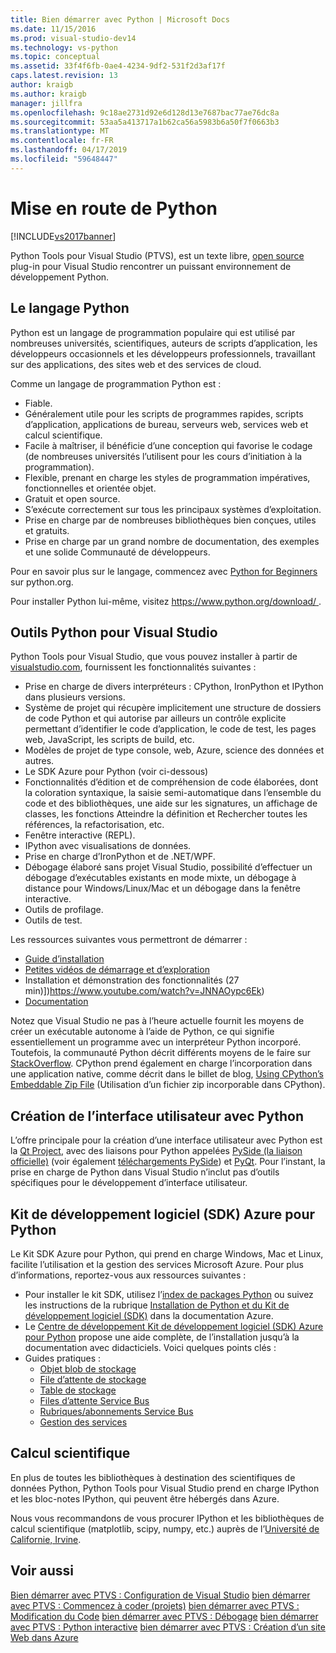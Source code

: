 ```yaml
---
title: Bien démarrer avec Python | Microsoft Docs
ms.date: 11/15/2016
ms.prod: visual-studio-dev14
ms.technology: vs-python
ms.topic: conceptual
ms.assetid: 33f4f6fb-0ae4-4234-9df2-531f2d3af17f
caps.latest.revision: 13
author: kraigb
ms.author: kraigb
manager: jillfra
ms.openlocfilehash: 9c18ae2731d92e6d128d13e7687bac77ae76dc8a
ms.sourcegitcommit: 53aa5a413717a1b62ca56a5983b6a50f7f0663b3
ms.translationtype: MT
ms.contentlocale: fr-FR
ms.lasthandoff: 04/17/2019
ms.locfileid: "59648447"
---
```

# <a name="getting-started-with-python"></a>Mise en route de Python
[!INCLUDE[vs2017banner](../includes/vs2017banner.md)]

Python Tools pour Visual Studio (PTVS), est un texte libre, [open source](https://github.com/Microsoft/ptvs) plug-in pour Visual Studio rencontrer un puissant environnement de développement Python.  
  
## <a name="python-the-language"></a>Le langage Python
  
Python est un langage de programmation populaire qui est utilisé par nombreuses universités, scientifiques, auteurs de scripts d’application, les développeurs occasionnels et les développeurs professionnels, travaillant sur des applications, des sites web et des services de cloud.

Comme un langage de programmation Python est :
  
- Fiable.
- Généralement utile pour les scripts de programmes rapides, scripts d’application, applications de bureau, serveurs web, services web et calcul scientifique.
- Facile à maîtriser, il bénéficie d’une conception qui favorise le codage (de nombreuses universités l’utilisent pour les cours d’initiation à la programmation).
- Flexible, prenant en charge les styles de programmation impératives, fonctionnelles et orientée objet.
- Gratuit et open source.
- S’exécute correctement sur tous les principaux systèmes d’exploitation.  
- Prise en charge par de nombreuses bibliothèques bien conçues, utiles et gratuits.  
- Prise en charge par un grand nombre de documentation, des exemples et une solide Communauté de développeurs.  

Pour en savoir plus sur le langage, commencez avec [Python for Beginners](https://www.python.org/about/gettingstarted/) sur python.org.

Pour installer Python lui-même, visitez [ https://www.python.org/download/ ](https://www.python.org/download/).

## <a name="python-tools-for-visual-studio"></a>Outils Python pour Visual Studio
  
Python Tools pour Visual Studio, que vous pouvez installer à partir de [visualstudio.com](https://www.visualstudio.com/explore/python-vs), fournissent les fonctionnalités suivantes :  
  
- Prise en charge de divers interpréteurs : CPython, IronPython et IPython dans plusieurs versions.  
- Système de projet qui récupère implicitement une structure de dossiers de code Python et qui autorise par ailleurs un contrôle explicite permettant d’identifier le code d’application, le code de test, les pages web, JavaScript, les scripts de build, etc.  
- Modèles de projet de type console, web, Azure, science des données et autres.    
- Le SDK Azure pour Python (voir ci-dessous)    
- Fonctionnalités d’édition et de compréhension de code élaborées, dont la coloration syntaxique, la saisie semi-automatique dans l’ensemble du code et des bibliothèques, une aide sur les signatures, un affichage de classes, les fonctions Atteindre la définition et Rechercher toutes les références, la refactorisation, etc.    
- Fenêtre interactive (REPL).
- IPython avec visualisations de données.
- Prise en charge d’IronPython et de .NET/WPF.    
- Débogage élaboré sans projet Visual Studio, possibilité d’effectuer un débogage d’exécutables existants en mode mixte, un débogage à distance pour Windows/Linux/Mac et un débogage dans la fenêtre interactive.   
- Outils de profilage.  
- Outils de test.  
  
Les ressources suivantes vous permettront de démarrer :

- [Guide d’installation](https://github.com/Microsoft/PTVS/wiki/PTVS-Installation)    
- [Petites vidéos de démarrage et d’exploration](https://www.youtube.com/playlist?list=PLReL099Y5nRdLgGAdrb_YeTdEnd23s6Ff)  
- Installation et démonstration des fonctionnalités (27 min)])https://www.youtube.com/watch?v=JNNAOypc6Ek)  
- [Documentation](https://github.com/Microsoft/PTVS/wiki)  

Notez que Visual Studio ne pas à l’heure actuelle fournit les moyens de créer un exécutable autonome à l’aide de Python, ce qui signifie essentiellement un programme avec un interpréteur Python incorporé. Toutefois, la communauté Python décrit différents moyens de le faire sur [StackOverflow](http://stackoverflow.com/questions/5458048/how-to-make-a-python-script-standalone-executable-to-run-without-any-dependency). CPython prend également en charge l’incorporation dans une application native, comme décrit dans le billet de blog, [Using CPython’s Embeddable Zip File](https://devblogs.microsoft.com/python/cpython-embeddable-zip-file/) (Utilisation d’un fichier zip incorporable dans CPython).
  
## <a name="building-ui-with-python"></a>Création de l’interface utilisateur avec Python  

L’offre principale pour la création d’une interface utilisateur avec Python est la [Qt Project](https://www.qt.io/qt-for-application-development/), avec des liaisons pour Python appelées [PySide (la liaison officielle)](http://wiki.qt.io/PySide) (voir également [téléchargements PySide](https://download.qt.io/official_releases/pyside/.)) et [PyQt](https://wiki.python.org/moin/PyQt). Pour l’instant, la prise en charge de Python dans Visual Studio n’inclut pas d’outils spécifiques pour le développement d’interface utilisateur.

## <a name="azure-sdk-for-python"></a>Kit de développement logiciel (SDK) Azure pour Python
  
Le Kit SDK Azure pour Python, qui prend en charge Windows, Mac et Linux, facilite l’utilisation et la gestion des services Microsoft Azure. Pour plus d’informations, reportez-vous aux ressources suivantes : 

- Pour installer le kit SDK, utilisez l’[index de packages Python](https://pypi.python.org/pypi/azure) ou suivez les instructions de la rubrique [Installation de Python et du Kit de développement logiciel (SDK)](https://azure.microsoft.com/documentation/articles/python-how-to-install/) dans la documentation Azure. 
- Le [Centre de développement Kit de développement logiciel (SDK) Azure pour Python](https://azure.microsoft.com/develop/python/) propose une aide complète, de l’installation jusqu’à la documentation avec didacticiels.  Voici quelques points clés :  
- Guides pratiques :
  - [Objet blob de stockage](https://azure.microsoft.com/develop/python/how-to-guides/blob-service/)  
  - [File d’attente de stockage](https://azure.microsoft.com/develop/python/how-to-guides/queue-service/)  
  - [Table de stockage](https://azure.microsoft.com/develop/python/how-to-guides/table-service/)  
  - [Files d’attente Service Bus](https://azure.microsoft.com/develop/python/how-to-guides/service-bus-queues/)
  - [Rubriques/abonnements Service Bus](https://azure.microsoft.com/develop/python/how-to-guides/service-bus-topics/) 
  - [Gestion des services](https://azure.microsoft.com/develop/python/how-to-guides/service-management/)  

## <a name="scientific-computing"></a>Calcul scientifique

En plus de toutes les bibliothèques à destination des scientifiques de données Python, Python Tools pour Visual Studio prend en charge IPython et les bloc-notes IPython, qui peuvent être hébergés dans Azure.

Nous vous recommandons de vous procurer IPython et les bibliothèques de calcul scientifique (matplotlib, scipy, numpy, etc.) auprès de l’[Université de Californie, Irvine](http://www.lfd.uci.edu/~gohlke/pythonlibs/#scipy-stack).  
  
## <a name="see-also"></a>Voir aussi  

[Bien démarrer avec PTVS : Configuration de Visual Studio](../python/getting-started-with-ptvs-setting-up-visual-studio.md)
[bien démarrer avec PTVS : Commencez à coder (projets)](../python/getting-started-with-ptvs-start-coding-projects.md)
[bien démarrer avec PTVS : Modification du Code](../python/getting-started-with-ptvs-editing-code.md)
[bien démarrer avec PTVS : Débogage](../python/getting-started-with-ptvs-debugging.md)
[bien démarrer avec PTVS : Python interactive](../python/getting-started-with-ptvs-interactive-python.md)
[bien démarrer avec PTVS : Création d’un site Web dans Azure](../python/getting-started-with-ptvs-building-a-website-in-azure.md)
